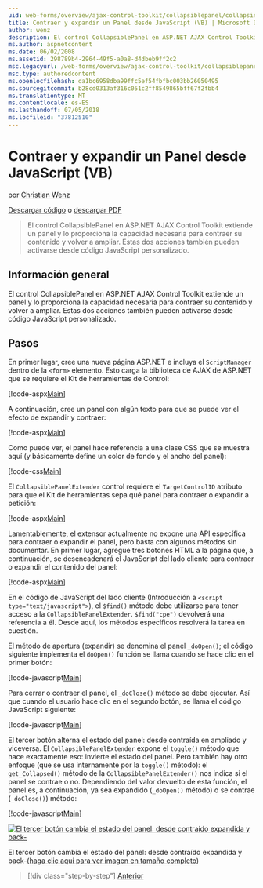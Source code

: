 ```yaml
---
uid: web-forms/overview/ajax-control-toolkit/collapsiblepanel/collapsing-and-expanding-a-panel-from-javascript-vb
title: Contraer y expandir un Panel desde JavaScript (VB) | Microsoft Docs
author: wenz
description: El control CollapsiblePanel en ASP.NET AJAX Control Toolkit extiende un panel y le proporciona la capacidad de su contenido de contraer y expandir esta un...
ms.author: aspnetcontent
ms.date: 06/02/2008
ms.assetid: 298789b4-2964-49f5-a0a8-d4dbeb9ff2c2
msc.legacyurl: /web-forms/overview/ajax-control-toolkit/collapsiblepanel/collapsing-and-expanding-a-panel-from-javascript-vb
msc.type: authoredcontent
ms.openlocfilehash: da1bc6958dba99ffc5ef54fbfbc003bb26050495
ms.sourcegitcommit: b28cd0313af316c051c2ff8549865bff67f2fbb4
ms.translationtype: MT
ms.contentlocale: es-ES
ms.lasthandoff: 07/05/2018
ms.locfileid: "37812510"
---
```

<a name="collapsing-and-expanding-a-panel-from-javascript-vb"></a>Contraer y expandir un Panel desde JavaScript (VB)
====================
por [Christian Wenz](https://github.com/wenz)

[Descargar código](http://download.microsoft.com/download/8/a/a/8aab3c3e-de6f-463f-805c-5fda567eef6e/CollapsiblePanel1.vb.zip) o [descargar PDF](http://download.microsoft.com/download/b/6/a/b6ae89ee-df69-4c87-9bfb-ad1eb2b23373/collapsiblepanel1VB.pdf)

> El control CollapsiblePanel en ASP.NET AJAX Control Toolkit extiende un panel y lo proporciona la capacidad necesaria para contraer su contenido y volver a ampliar. Estas dos acciones también pueden activarse desde código JavaScript personalizado.


## <a name="overview"></a>Información general

El control CollapsiblePanel en ASP.NET AJAX Control Toolkit extiende un panel y lo proporciona la capacidad necesaria para contraer su contenido y volver a ampliar. Estas dos acciones también pueden activarse desde código JavaScript personalizado.

## <a name="steps"></a>Pasos

En primer lugar, cree una nueva página ASP.NET e incluya el `ScriptManager` dentro de la `<form>` elemento. Esto carga la biblioteca de AJAX de ASP.NET que se requiere el Kit de herramientas de Control:

[!code-aspx[Main](collapsing-and-expanding-a-panel-from-javascript-vb/samples/sample1.aspx)]

A continuación, cree un panel con algún texto para que se puede ver el efecto de expandir y contraer:

[!code-aspx[Main](collapsing-and-expanding-a-panel-from-javascript-vb/samples/sample2.aspx)]

Como puede ver, el panel hace referencia a una clase CSS que se muestra aquí (y básicamente define un color de fondo y el ancho del panel):

[!code-css[Main](collapsing-and-expanding-a-panel-from-javascript-vb/samples/sample3.css)]

El `CollapsiblePanelExtender` control requiere el `TargetControlID` atributo para que el Kit de herramientas sepa qué panel para contraer o expandir a petición:

[!code-aspx[Main](collapsing-and-expanding-a-panel-from-javascript-vb/samples/sample4.aspx)]

Lamentablemente, el extensor actualmente no expone una API específica para contraer o expandir el panel, pero basta con algunos métodos sin documentar. En primer lugar, agregue tres botones HTML a la página que, a continuación, se desencadenará el JavaScript del lado cliente para contraer o expandir el contenido del panel:

[!code-aspx[Main](collapsing-and-expanding-a-panel-from-javascript-vb/samples/sample5.aspx)]

En el código de JavaScript del lado cliente (Introducción a `<script type="text/javascript">`), el `$find()` método debe utilizarse para tener acceso a la `CollapsiblePanelExtender`. `$find("cpe")` devolverá una referencia a él. Desde aquí, los métodos específicos resolverá la tarea en cuestión.

El método de apertura (expandir) se denomina el panel `_doOpen()`; el código siguiente implementa el `doOpen()` función se llama cuando se hace clic en el primer botón:

[!code-javascript[Main](collapsing-and-expanding-a-panel-from-javascript-vb/samples/sample6.js)]

Para cerrar o contraer el panel, el `_doClose()` método se debe ejecutar. Así que cuando el usuario hace clic en el segundo botón, se llama el código JavaScript siguiente:

[!code-javascript[Main](collapsing-and-expanding-a-panel-from-javascript-vb/samples/sample7.js)]

El tercer botón alterna el estado del panel: desde contraída en ampliado y viceversa. El `CollapsiblePanelExtender` expone el `toggle()` método que hace exactamente eso: invierte el estado del panel. Pero también hay otro enfoque (que se usa internamente por la `toggle()` método): el `get_Collapsed()` método de la `CollapsiblePanelExtender()` nos indica si el panel se contrae o no. Dependiendo del valor devuelto de esta función, el panel es, a continuación, ya sea expandido (`_doOpen()` método) o se contrae (`_doClose()`) método:

[!code-javascript[Main](collapsing-and-expanding-a-panel-from-javascript-vb/samples/sample8.js)]


[![El tercer botón cambia el estado del panel: desde contraído expandida y back-](collapsing-and-expanding-a-panel-from-javascript-vb/_static/image2.png)](collapsing-and-expanding-a-panel-from-javascript-vb/_static/image1.png)

El tercer botón cambia el estado del panel: desde contraído expandida y back-([haga clic aquí para ver imagen en tamaño completo](collapsing-and-expanding-a-panel-from-javascript-vb/_static/image3.png))

> [!div class="step-by-step"]
> [Anterior](collapsing-and-expanding-a-panel-from-javascript-cs.md)
